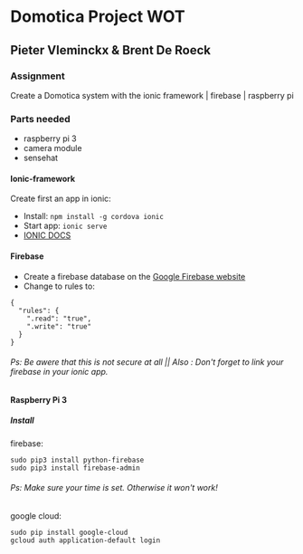 # Domotica Project WOT
## Pieter Vleminckx & Brent De Roeck
### Assignment
Create a Domotica system with the ionic framework | firebase | raspberry pi

### Parts needed
- raspberry pi 3
- camera module 
- sensehat

#### Ionic-framework
Create first an app in ionic:
* Install: `npm install -g cordova ionic`
* Start app: `ionic serve`
* [IONIC DOCS](https://ionicframework.com)

#### Firebase
- Create a firebase database on the [Google Firebase website](https://firebase.google.com)
- Change to rules to:
```
{
  "rules": {
    ".read": "true",
    ".write": "true"
  }
}
```
###### Ps: Be awere that this is not secure at all || Also : Don't forget to link your firebase in your ionic app.
#### Raspberry Pi 3
##### Install
firebase: 
```
sudo pip3 install python-firebase
sudo pip3 install firebase-admin
```
###### Ps: Make sure your time is set. Otherwise it won't work!
google cloud:
```
sudo pip install google-cloud
gcloud auth application-default login
```
